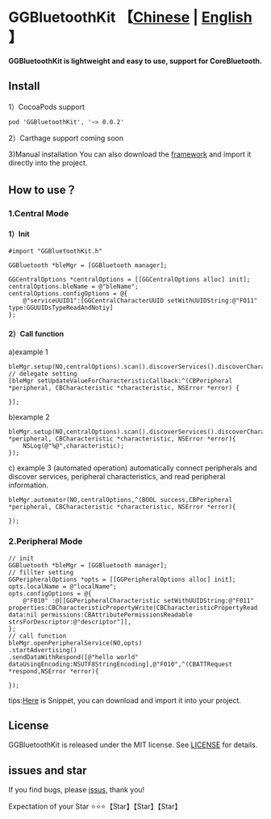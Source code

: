 # GGBluetoothKit  【[Chinese](https://github.com/itmarsung/GGBluetoothKit) | [English](https://github.com/itmarsung/GGBluetoothKit/blob/master/README_en.md) 】

#### GGBluetoothKit is lightweight and easy to use, support for CoreBluetooth.

## Install
 
 1）CocoaPods support
 	
 	pod 'GGBluetoothKit', '~> 0.0.2'
 
 2）Carthage support
 coming soon
 
 3)Manual installation You can also download the [framework](https://github.com/itmarsung/GGBluetoothKit/tree/master/GGBluetoothKit) and import it directly into the project.

## How to use？

### 1.Central Mode

#### 1）Init
  
    #import "GGBluetoothKit.h"
    
    GGBluetooth *bleMgr = [GGBluetooth manager];
    
    GGCentralOptions *centralOptions = [[GGCentralOptions alloc] init];
    centralOptions.bleName = @"bleName";
    centralOptions.configOptions = @{
        @"serviceUUID1":[GGCentralCharacterUUID setWithUUIDString:@"FO11" type:GGUUIDsTypeReadAndNotiy]
    };
#### 2）Call function

  a)example 1
  
    bleMgr.setup(NO,centralOptions).scan().discoverServices().discoverCharacteristics().readValue().notifyValue().discoverDesciptors().readValueForDescriptors().commit();
    // delegate setting 
    [bleMgr setUpdateValueForCharacteristicCallback:^(CBPeripheral *peripheral, CBCharacteristic *characteristic, NSError *error) {
        
    }];
    
  b)example 2
   
    bleMgr.setup(NO,centralOptions).scan().discoverServices().discoverCharacteristics().readValue().notifyValue().discoverDesciptors().readValueForDescriptors().commitWithDidUpdateValueForCharacteristicCallback(^(CBPeripheral *peripheral, CBCharacteristic *characteristic, NSError *error){
        NSLog(@"%@",characteristic);
    });
    
 c) example 3 (automated operation) automatically connect peripherals and discover services, peripheral characteristics, and read peripheral information.
    
    bleMgr.automator(NO,centralOptions,^(BOOL success,CBPeripheral *peripheral, CBCharacteristic *characteristic, NSError *error){
        
    });
    
    
### 2.Peripheral Mode

    // init
    GGBluetooth *bleMgr = [GGBluetooth manager];
    // fillter setting 
    GGPeripheralOptions *opts = [[GGPeripheralOptions alloc] init];
    opts.localName = @"localName";
    opts.configOptions = @{
        @"F010" :@[[GGPeripheralCharacteristic setWithUUIDString:@"F011" properties:CBCharacteristicPropertyWrite|CBCharacteristicPropertyRead data:nil permissions:CBAttributePermissionsReadable strsForDescriptor:@"descriptor"]],
    };
    // call function
    bleMgr.openPeripheralService(NO,opts)
    .startAdvertising()
    .sendDataWithRespond([@"hello world" dataUsingEncoding:NSUTF8StringEncoding],@"F010",^(CBATTRequest *respond,NSError *error){
        
    });


tips:[Here](https://github.com/itmarsung/GGBluetoothKit/blob/master/Snippets.zip) is Snippet, you can download and import it into your project.



## License

GGBluetoothKit is released under the MIT license. See [LICENSE](https://github.com/itmarsung/GGBluetoothKit/blob/master/LICENSE) for details.

## issues and star

If you find bugs, please [issus](https://github.com/itmarsung/GGBluetoothKit/issues), thank you!

Expectation of your Star ⭐⭐⭐【Star】【Star】【Star】
